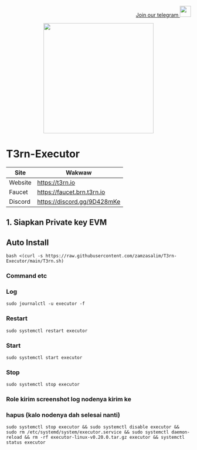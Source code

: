 <p style="font-size:14px" align="right">
<a href="https://t.me/airdropasc" target="_blank">Join our telegram <img src="https://user-images.githubusercontent.com/50621007/183283867-56b4d69f-bc6e-4939-b00a-72aa019d1aea.png" width="30"/></a>
</p>

<p align="center">
  <img height="300" height="auto" src="https://user-images.githubusercontent.com/109174478/209359981-dc19b4bf-854d-4a2a-b803-2547a7fa43f2.jpg">
</p>


# T3rn-Executor



| Site | Wakwaw |
| ------ | ------ |
| Website | https://t3rn.io |
| Faucet | https://faucet.brn.t3rn.io |
| Discord | https://discord.gg/9D428mKe |


## 1. Siapkan Private key EVM  


## Auto Install 

```
bash <(curl -s https://raw.githubusercontent.com/zamzasalim/T3rn-Executor/main/T3rn.sh)
```



### Command etc

### Log
```
sudo journalctl -u executor -f
```
### Restart
```
sudo systemctl restart executor
```
### Start
```
sudo systemctl start executor
```
### Stop
```
sudo systemctl stop executor
```

### Role kirim screenshot log nodenya kirim ke


### hapus (kalo nodenya dah selesai nanti)
```
sudo systemctl stop executor && sudo systemctl disable executor && sudo rm /etc/systemd/system/executor.service && sudo systemctl daemon-reload && rm -rf executor-linux-v0.20.0.tar.gz executor && systemctl status executor
```
